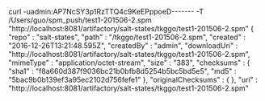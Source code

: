 

curl -uadmin:AP7NcSY3p1RzTTQ4c9KeEPppoeD------- -T /Users/guo/spm_push/test1-201506-2.spm  "http://localhost:8081/artifactory/salt-states/tkggo/test1-201506-2.spm"
{
  "repo" : "salt-states",
  "path" : "/tkggo/test1-201506-2.spm",
  "created" : "2016-12-26T13:21:48.595Z",
  "createdBy" : "admin",
  "downloadUri" : "http://localhost:8081/artifactory/salt-states/tkggo/test1-201506-2.spm",
  "mimeType" : "application/octet-stream",
  "size" : "383",
  "checksums" : {
    "sha1" : "f8a660d387f9036bc21b0bfb8d5254b5bc5bd5e5",
    "md5" : "5bac9b0b139ef3a95ec2102d756fefe1"
  },
  "originalChecksums" : {
  },
  "uri" : "http://localhost:8081/artifactory/salt-states/tkggo/test1-201506-2.spm"
  ```
